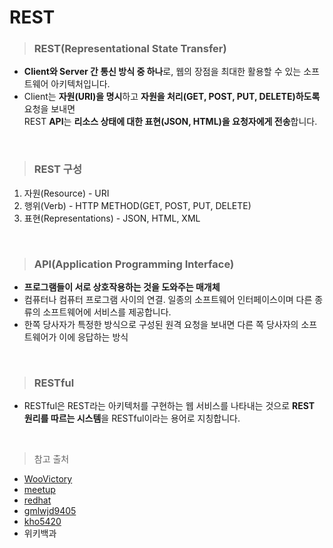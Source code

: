 # REST

> ### REST(Representational State Transfer)
- **Client와 Server 간 통신 방식 중 하나**로, 웹의 장점을 최대한 활용할 수 있는 소프트웨어 아키텍처입니다.
- Client는 **자원(URI)을 명시**하고 **자원을 처리(GET, POST, PUT, DELETE)하도록** 요청을 보내면  
REST **API**는 **리소스 상태에 대한 표현(JSON, HTML)을 요청자에게 전송**합니다.

<br>

> ### REST 구성
1. 자원(Resource) - URI
2. 행위(Verb) - HTTP METHOD(GET, POST, PUT, DELETE)
3. 표현(Representations) - JSON, HTML, XML

<br>

> ### API(Application Programming Interface)
- **프로그램들이 서로 상호작용하는 것을 도와주는 매개체**
- 컴퓨터나 컴퓨터 프로그램 사이의 연결. 일종의 소프트웨어 인터페이스이며 다른 종류의 소프트웨어에 서비스를 제공합니다.
- 한쪽 당사자가 특정한 방식으로 구성된 원격 요청을 보내면 다른 쪽 당사자의 소프트웨어가 이에 응답하는 방식

<br>

> ### RESTful
- RESTful은 REST라는 아키텍처를 구현하는 웹 서비스를 나타내는 것으로 **REST 원리를 따르는 시스템**을 RESTful이라는 용어로 지칭합니다.

<br>

> 참고 출처
- [WooVictory](https://github.com/WooVictory/Ready-For-Tech-Interview/blob/master/Network/REST%20%26%20RESTful.md)
- [meetup](https://meetup.toast.com/posts/92)
- [redhat](https://www.redhat.com/ko/topics/api/what-is-a-rest-api)
- [gmlwjd9405](https://gmlwjd9405.github.io/2018/09/21/rest-and-restful.html)
- [kho5420](https://velog.io/@kho5420/Web-API-%EA%B7%B8%EB%A6%AC%EA%B3%A0-EndPoint)
- 위키백과